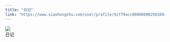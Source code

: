 ```yaml
---
title: "日记"
link: "https://www.xiaohongshu.com/user/profile/5cff9acc0000000025018949/"
---
```


<img src="http://sns-webpic-qc.xhscdn.com/202409111512/f3e67fa2bde1a46deecb191494f90be1/1040g2sg3118j5pv76c105n7vjb69b2a93ookmv8!nc_n_nwebp_mw_1" /><br />日记

